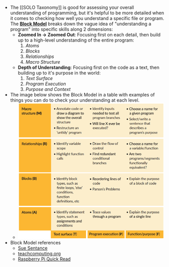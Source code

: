 - The [[SOLO Taxonomy]] is good for assessing your overall understanding of programming, but it's helpful to be more detailed when it comes to checking how well you understand a specific file or program. The [**Block Model**](https://helloworld.raspberrypi.org/articles/hw14-the-i-in-primm) breaks down the vague idea of "understanding a program" into specific skills along 2 dimensions:
	- **Zoomed In -> Zoomed Out**: Focusing first on each detail, then build up to a high-level understanding of the entire program:
	  1. *_Atoms_*
	  2. *_Blocks_*
	  3. *_Relationships_*
	  4. *_Macro Structure_*
	- **Depth of Understanding**: Focusing first on the code as a text, then building up to it's purpose in the world:
	  1. *_Text Surface_*
	  2. *_Program Execution_*
	  3. *_Purpose and Context_*
- The image below shows the Block Model in a table with examples of things you can do to check your understanding at each level.
	- ![block-model-understanding.png](../assets/block-model-understanding_1676715605161_0.png)
- Block Model references
	- [Sue Sentance](https://helloworld.raspberrypi.org/articles/hw14-the-i-in-primm)
	- [teachcomputing.org](https://blog.teachcomputing.org/quick-read-understanding-program-comprehension-using-the-block-model/)
	- [Raspberry Pi Quick Read](https://raspberrypi-education.s3-eu-west-1.amazonaws.com/Quick+Reads/Pedagogy+Quick+Read+12+-+Block+Model.pdf)